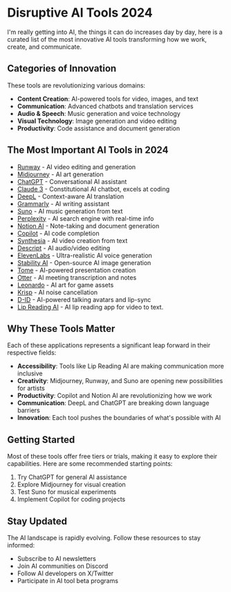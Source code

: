# Disruptive AI Tools 2024

I'm really getting into AI, the things it can do increases day by day, here is a curated list of the most innovative AI tools transforming how we work, create, and communicate.

## Categories of Innovation

These tools are revolutionizing various domains:
- **Content Creation**: AI-powered tools for video, images, and text
- **Communication**: Advanced chatbots and translation services
- **Audio & Speech**: Music generation and voice technology
- **Visual Technology**: Image generation and video editing
- **Productivity**: Code assistance and document generation

## The Most Important AI Tools in 2024

- [Runway](https://runway.ml) - AI video editing and generation
- [Midjourney](https://midjourney.com) - AI art generation
- [ChatGPT](https://chat.openai.com) - Conversational AI assistant
- [Claude 3](https://anthropic.com/claude) - Constitutional AI chatbot, excels at coding
- [DeepL](https://deepl.com) - Context-aware AI translation
- [Grammarly](https://grammarly.com) - AI writing assistant
- [Suno](https://suno.ai) - AI music generation from text
- [Perplexity](https://perplexity.ai) - AI search engine with real-time info
- [Notion AI](https://notion.so) - Note-taking and document generation
- [Copilot](https://github.com/features/copilot) - AI code completion
- [Synthesia](https://synthesia.io) - AI video creation from text
- [Descript](https://descript.com) - AI audio/video editing
- [ElevenLabs](https://elevenlabs.io) - Ultra-realistic AI voice generation
- [Stability AI](https://stability.ai) - Open-source AI image generation
- [Tome](https://tome.app) - AI-powered presentation creation
- [Otter](https://otter.ai) - AI meeting transcription and notes
- [Leonardo](https://leonardo.ai) - AI art for game assets
- [Krisp](https://krisp.ai) - AI noise cancellation
- [D-ID](https://d-id.com) - AI-powered talking avatars and lip-sync
- [Lip Reading AI](https://lip-reading.com) - AI lip reading app for video to text.

## Why These Tools Matter

Each of these applications represents a significant leap forward in their respective fields:
- **Accessibility**: Tools like Lip Reading AI are making communication more inclusive
- **Creativity**: Midjourney, Runway, and Suno are opening new possibilities for artists
- **Productivity**: Copilot and Notion AI are revolutionizing how we work
- **Communication**: DeepL and ChatGPT are breaking down language barriers
- **Innovation**: Each tool pushes the boundaries of what's possible with AI

## Getting Started

Most of these tools offer free tiers or trials, making it easy to explore their capabilities. Here are some recommended starting points:
1. Try ChatGPT for general AI assistance
2. Explore Midjourney for visual creation
3. Test Suno for musical experiments
4. Implement Copilot for coding projects

## Stay Updated

The AI landscape is rapidly evolving. Follow these resources to stay informed:
- Subscribe to AI newsletters
- Join AI communities on Discord
- Follow AI developers on X/Twitter
- Participate in AI tool beta programs
